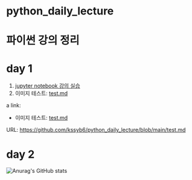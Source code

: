 # python_daily_lecture
# 파이썬 강의 정리


# day 1


1. [jupyter notebook 강의 실습](1-01JupyterNotebook.ipynb)
2. 이미지 테스트: [test.md](text.md)


a link:
 - 이미지 테스트: <a href='test.md'>test.md</a>


URL: https://github.com/kssyb6/python_daily_lecture/blob/main/test.md

# day 2




![Anurag's GitHub stats](https://github-readme-stats.vercel.app/api?username=kssyb6&show_icons=true&theme=radical)
